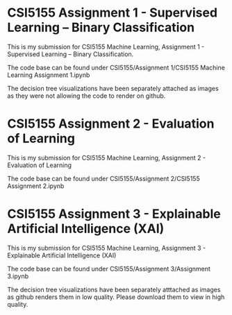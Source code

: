 # CSI5155 Assignment 1 - Supervised Learning – Binary Classification

This is my submission for CSI5155 Machine Learning, Assignment 1 - Supervised Learning – Binary Classification.

The code base can be found under CSI5155/Assignment 1/CSI5155 Machine Learning Assignment 1.ipynb

The decision tree visualizations have been separately attached as images as they were not allowing the code to render on github.

# CSI5155 Assignment 2 - Evaluation of Learning

This is my submission for CSI5155 Machine Learning, Assignment 2 - Evaluation of Learning

The code base can be found under CSI5155/Assignment 2/CSI5155 Assignment 2.ipynb

# CSI5155 Assignment 3 - Explainable Artificial Intelligence (XAI)

This is my submission for CSI5155 Machine Learning, Assignment 3 - Explainable Artificial Intelligence (XAI)

The code base can be found under CSI5155/Assignment 3/Assignment 3.ipynb

The decision tree visualizations have been separately atttached as images as github renders them in low quality. Please download them to view in high quality.
